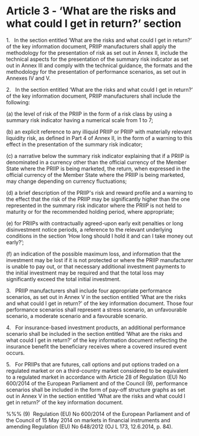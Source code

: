 # Article 3 - ‘What are the risks and what could I get in return?’ section


1.   In the section entitled ‘What are the risks and what could I get in return?’ of the key information document, PRIIP manufacturers shall apply the methodology for the presentation of risk as set out in Annex II, include the technical aspects for the presentation of the summary risk indicator as set out in Annex III and comply with the technical guidance, the formats and the methodology for the presentation of performance scenarios, as set out in Annexes IV and V.

2.   In the section entitled ‘What are the risks and what could I get in return?’ of the key information document, PRIIP manufacturers shall include the following:

(a) the level of risk of the PRIIP in the form of a risk class by using a summary risk indicator having a numerical scale from 1 to 7;

(b) an explicit reference to any illiquid PRIIP or PRIIP with materially relevant liquidity risk, as defined in Part 4 of Annex II, in the form of a warning to this effect in the presentation of the summary risk indicator;

(c) a narrative below the summary risk indicator explaining that if a PRIIP is denominated in a currency other than the official currency of the Member State where the PRIIP is being marketed, the return, when expressed in the official currency of the Member State where the PRIIP is being marketed, may change depending on currency fluctuations;

(d) a brief description of the PRIIP's risk and reward profile and a warning to the effect that the risk of the PRIIP may be significantly higher than the one represented in the summary risk indicator where the PRIIP is not held to maturity or for the recommended holding period, where appropriate;

(e) for PRIIPs with contractually agreed-upon early exit penalties or long disinvestment notice periods, a reference to the relevant underlying conditions in the section ‘How long should I hold it and can I take money out early?’;

(f) an indication of the possible maximum loss, and information that the investment may be lost if it is not protected or where the PRIIP manufacturer is unable to pay out, or that necessary additional investment payments to the initial investment may be required and that the total loss may significantly exceed the total initial investment.

3.   PRIIP manufacturers shall include four appropriate performance scenarios, as set out in Annex V in the section entitled ‘What are the risks and what could I get in return?’ of the key information document. Those four performance scenarios shall represent a stress scenario, an unfavourable scenario, a moderate scenario and a favourable scenario.

4.   For insurance-based investment products, an additional performance scenario shall be included in the section entitled ‘What are the risks and what could I get in return?’ of the key information document reflecting the insurance benefit the beneficiary receives where a covered insured event occurs.

5.   For PRIIPs that are futures, call options and put options traded on a regulated market or on a third-country market considered to be equivalent to a regulated market in accordance with Article 28 of Regulation (EU) No 600/2014 of the European Parliament and of the Council (9), performance scenarios shall be included in the form of pay-off structure graphs as set out in Annex V in the section entitled ‘What are the risks and what could I get in return?’ of the key information document.

%%% (9)  Regulation (EU) No 600/2014 of the European Parliament and of the Council of 15 May 2014 on markets in financial instruments and amending Regulation (EU) No 648/2012 (OJ L 173, 12.6.2014, p. 84).

